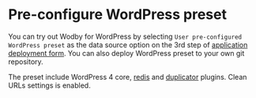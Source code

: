 # Pre-configure WordPress preset

You can try out Wodby for WordPress by selecting `User pre-configured WordPress preset` as the data source option on the 3rd step of [application deployment form](../deploy.md). You can also deploy WordPress preset to your own git repository.

The preset include WordPress 4 core, <a href="https://wordpress.org/plugins/redis-cache/" target="_blank">redis</a> and <a href="https://wordpress.org/plugins/duplicator/" target="_blank">duplicator</a> plugins. Clean URLs settings is enabled.

